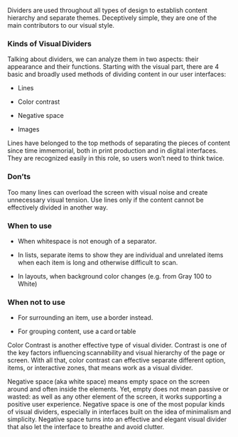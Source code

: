 Dividers are used throughout all types of design to establish content hierarchy and separate themes. Deceptively simple, they are one of the main contributors to our visual style. 

### Kinds of Visual Dividers 

Talking about dividers, we can analyze them in two aspects: their appearance and their functions. Starting with the visual part, there are 4 basic and broadly used methods of dividing content in our user interfaces: 

- Lines 

- Color contrast 

- Negative space 

- Images 

Lines have belonged to the top methods of separating the pieces of content since time immemorial, both in print production and in digital interfaces. They are recognized easily in this role, so users won’t need to think twice. 

### Don’ts 

Too many lines can overload the screen with visual noise and create unnecessary visual tension. Use lines only if the content cannot be effectively divided in another way. 

### When to use 

- When whitespace is not enough of a separator. 

- In lists, separate items to show they are individual and unrelated items when each item is long and otherwise difficult to scan. 

- In layouts, when background color changes (e.g. from Gray 100 to White) 

### When not to use 

- For surrounding an item, use a border instead. 

- For grouping content, use a card or table 

Color Contrast is another effective type of visual divider. Contrast is one of the key factors influencing scannability and visual hierarchy of the page or screen. With all that, color contrast can effective separate different option, items, or interactive zones, that means work as a visual divider.  

Negative space (aka white space) means empty space on the screen around and often inside the elements. Yet, empty does not mean passive or wasted: as well as any other element of the screen, it works supporting a positive user experience. Negative space is one of the most popular kinds of visual dividers, especially in interfaces built on the idea of minimalism and simplicity.  Negative space turns into an effective and elegant visual divider that also let the interface to breathe and avoid clutter. 